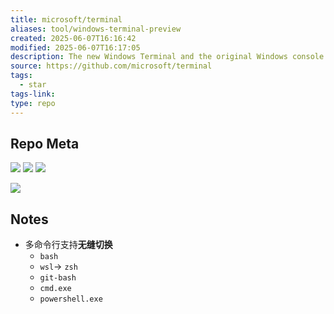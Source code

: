 ```yaml
---
title: microsoft/terminal
aliases: tool/windows-terminal-preview
created: 2025-06-07T16:16:42
modified: 2025-06-07T16:17:05
description: The new Windows Terminal and the original Windows console host, all in the same place!
source: https://github.com/microsoft/terminal
tags:
  - star
tags-link: 
type: repo
---
```


## Repo Meta

![](https://img.shields.io/github/stars/microsoft/terminal?style=for-the-badge&label=stars) ![](https://img.shields.io/github/repo-size/microsoft/terminal?style=for-the-badge&label=size) ![](https://img.shields.io/github/created-at/microsoft/terminal?style=for-the-badge&label=since)

[![](https://github-readme-stats.vercel.app/api/pin/?username=microsoft&repo=terminal&bg_color=00000000)](https://github.com/microsoft/terminal)

## Notes

- 多命令行支持**无缝切换**
  - `bash`
  - `wsl`-> `zsh`
  - `git-bash`
  - `cmd.exe`
  - `powershell.exe`
